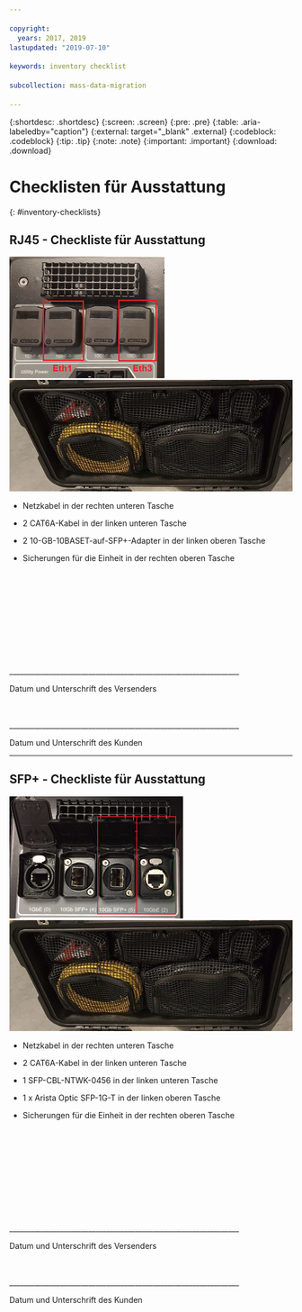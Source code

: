 ```yaml
---

copyright:
  years: 2017, 2019
lastupdated: "2019-07-10"

keywords: inventory checklist

subcollection: mass-data-migration

---
```


{:shortdesc: .shortdesc}
{:screen: .screen}
{:pre: .pre}
{:table: .aria-labeledby="caption"}
{:external: target="_blank" .external}
{:codeblock: .codeblock}
{:tip: .tip}
{:note: .note}
{:important: .important}
{:download: .download}

# Checklisten für Ausstattung
{: #inventory-checklists}

## RJ45 - Checkliste für Ausstattung

![RJ45-Ports](/images/RJ45Ports.png)
![Ausstattung der Einheiten für Mass Data Migration](/images/MDMDeviceInventory.png)



-	Netzkabel in der rechten unteren Tasche

-	2 CAT6A-Kabel in der linken unteren Tasche

-	2 10-GB-10BASET-auf-SFP+-Adapter in der linken oberen Tasche

-	Sicherungen für die Einheit in der rechten oberen Tasche



</br>
</br>
</br>
</br>
</br>
</br>
</br>
</br>
</hr>
</br>
</hr>    
</br>
________________________________________________________________

Datum und Unterschrift des Versenders


</br>
</hr>
</br>
________________________________________________________________

Datum und Unterschrift des Kunden




<hr>

## SFP+ - Checkliste für Ausstattung

![SFP-Ports](/images/SFP+Ports.png)
![Ausstattung der Einheiten für Mass Data Migration](/images/MDMDeviceInventory.png)


-	Netzkabel in der rechten unteren Tasche

-	2 CAT6A-Kabel in der linken unteren Tasche

-	1 SFP-CBL-NTWK-0456 in der linken unteren Tasche

- 1 x Arista Optic SFP-1G-T in der linken oberen Tasche

-	Sicherungen für die Einheit in der rechten oberen Tasche



</br>
</br>
</br>
</br>
</br>
</br>
</br>
</br>
</hr>
</br>
</hr>    
</br>
________________________________________________________________

Datum und Unterschrift des Versenders


</br>
</hr>
</br>
________________________________________________________________

Datum und Unterschrift des Kunden
